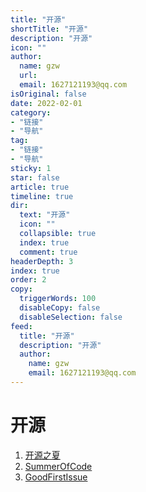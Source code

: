 ```yaml
---
title: "开源"
shortTitle: "开源"
description: "开源"
icon: ""
author: 
  name: gzw
  url: 
  email: 1627121193@qq.com
isOriginal: false
date: 2022-02-01
category: 
- "链接"
- "导航"
tag:
- "链接"
- "导航"
sticky: 1
star: false
article: true
timeline: true
dir:
  text: "开源"
  icon: ""
  collapsible: true
  index: true
  comment: true
headerDepth: 3
index: true
order: 2
copy:
  triggerWords: 100
  disableCopy: false
  disableSelection: false
feed:
  title: "开源"
  description: "开源"
  author:
    name: gzw
    email: 1627121193@qq.com
---
```




# 开源
  
1. [开源之夏](https://summer-ospp.ac.cn/help)
2. [SummerOfCode](https://summerofcode.withgoogle.com/)
3. [GoodFirstIssue](https://goodfirstissue.dev/language/java)